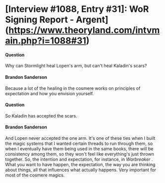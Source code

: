 # [Interview #1088, Entry #31]: WoR Signing Report - Argent](https://www.theoryland.com/intvmain.php?i=1088#31)

#### Question

Why can Stormlight heal Lopen's arm, but can't heal Kaladin's scars?

#### Brandon Sanderson

Because a lot of the healing in the cosmere works on principles of expectation and how you envision yourself.

#### Question

So Kaladin has accepted the scars.

#### Brandon Sanderson

And Lopen never accepted the one arm. It's one of these ties when I built the magic systems that I wanted certain threads to run through them, so when I eventually have them being used in the same books, there will be consistency among them, so they won't feel like everything's just thrown together. So, the intention and expectation, for instance, in
*Warbreaker*
. What you want to have happen, the expectation, the way you are thinking about things, all that influences what actually happens. Very important for most of the cosmere magics.


